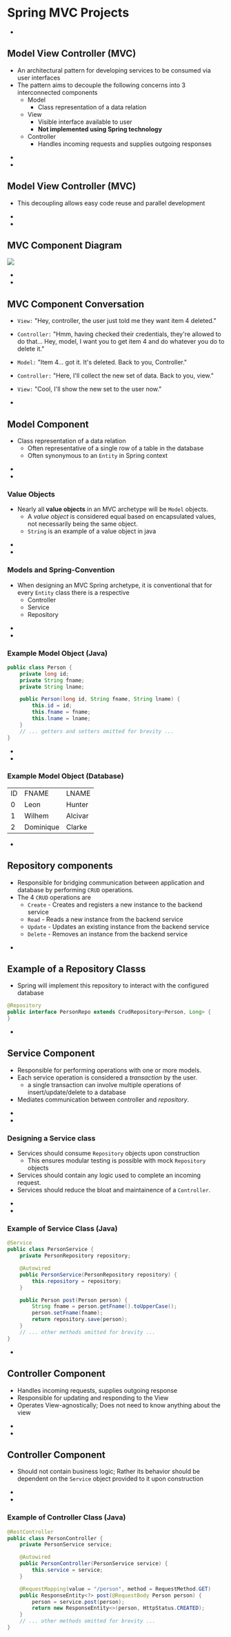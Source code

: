 # Spring MVC Projects


-
## Model View Controller (MVC)
* An architectural pattern for developing services to be consumed via user interfaces
* The pattern aims to decouple the following concerns into 3 interconnected components
	* Model
		* Class representation of a data relation
	* View
		* Visible interface available to user
		* **Not implemented using Spring technology**
	* Controller
		* Handles incoming requests and supplies outgoing responses

-
-
## Model View Controller (MVC)
* This decoupling allows easy code reuse and parallel development


-
-
## MVC Component Diagram
<img src = "https://raw.githubusercontent.com/Zipcoder/reveal-slides/master/md/springboot/springmvcproject/mvc%20diagram.png">


-
-
## MVC Component Conversation
* `View:` "Hey, controller, the user just told me they want item 4 deleted."

* `Controller:` "Hmm, having checked their credentials, they're allowed to do that... Hey, model, I want you to get item 4 and do whatever you do to delete it."

* `Model:` "Item 4... got it. It's deleted. Back to you, Controller."

* `Controller:` "Here, I'll collect the new set of data. Back to you, view."

* `View:` "Cool, I'll show the new set to the user now."












-
## Model Component
* Class representation of a data relation
	* Often representative of a single row of a table in the database
	* Often synonymous to an `Entity` in Spring context

-
-
### Value Objects
* Nearly all **value objects** in an MVC archetype will be `Model` objects.
	* A _value object_ is considered equal based on encapsulated values, not necessarily being the same object.
	* `String` is an example of a value object in java

-
-
### Models and Spring-Convention
* When designing an MVC Spring archetype, it is conventional that for every `Entity` class there is a respective
	* Controller
	* Service
	* Repository


-
-
### Example Model Object (Java)
```java
public class Person {
    private long id;
    private String fname;
    private String lname;    

    public Person(long id, String fname, String lname) {
        this.id = id;
        this.fname = fname;
        this.lname = lname;        
    }
    // ... getters and setters omitted for brevity ...
}
```


-
-
### Example Model Object (Database)
 <table>
  <tr><td>ID</td><td>FNAME</td><td>LNAME</td></tr>
  <tr><td>0</td><td>Leon</td><td>Hunter</td></tr>
  <tr><td>1</td><td>Wilhem</td><td>Alcivar</td></tr>
  <tr><td>2</td><td>Dominique</td><td>Clarke</td></tr>
</table>




-
## Repository components
* Responsible for bridging communication between application and database by performing `CRUD` operations.
* The 4 `CRUD` operations are
	* `Create` - Creates and registers a new instance to the backend service
	* `Read` - Reads a new instance from the backend service
	* `Update` - Updates an existing instance from the backend service
	* `Delete` - Removes an instance from the backend service



-
## Example of a Repository Classs
* Spring will implement this repository to interact with the configured database

```java
@Repository
public interface PersonRepo extends CrudRepository<Person, Long> {
}
```









-
## Service Component
* Responsible for performing operations with one or more models.
* Each service operation is considered a _transaction_ by the user.
	* a single transaction can involve multiple operations of insert/update/delete to a database
* Mediates communication between controller and _repository_.

-
-
### Designing a Service class
* Services should consume `Repository` objects upon construction
	* This ensures modular testing is possible with mock `Repository` objects
* Services should contain any logic used to complete an incoming request.
* Services should reduce the bloat and maintainence of a `Controller`.


-
-
### Example of Service Class (Java)
```java
@Service
public class PersonService {
    private PersonRepository repository;

    @Autowired
    public PersonService(PersonRepository repository) {
        this.repository = repository;
    }

    public Person post(Person person) {
        String fname = person.getFname().toUpperCase();
        person.setFname(fname);
        return repository.save(person);
    }
    // ... other methods omitted for brevity ...
}
```











-
## Controller Component
* Handles incoming requests, supplies outgoing response
* Responsible for updating and responding to the View
* Operates View-agnostically; Does not need to know anything about the view


-
-
## Controller Component
* Should not contain  business logic; Rather its behavior should be dependent on the `Service` object provided to it upon construction




-
-
### Example of Controller Class (Java)
```java
@RestController
public class PersonController {
    private PersonService service;

    @Autowired
    public PersonController(PersonService service) {
        this.service = service;
    }

    @RequestMapping(value = "/person", method = RequestMethod.GET)
    public ResponseEntity<?> post(@RequestBody Person person) {
        person = service.post(person);
        return new ResponseEntity<>(person, HttpStatus.CREATED);
    }
    // ... other methods omitted for brevity ...
}
```
